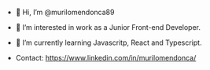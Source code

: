 - 👋 Hi, I’m @murilomendonca89
- 👀 I’m interested in work as a Junior Front-end Developer.
- 🌱 I’m currently learning Javascritp, React and Typescript.

- Contact: https://www.linkedin.com/in/murilomendonca/


<!---
murilomendonca89/murilomendonca89 is a ✨ special ✨ repository because its `README.md` (this file) appears on your GitHub profile.
You can click the Preview link to take a look at your changes.
--->
